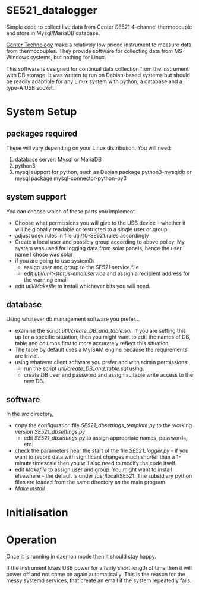 # SE521_datalogger
Simple code to collect live data from Center SE521 4-channel thermocouple and store in Mysql/MariaDB database.

[Center Technology](https://www.centertek.com/product_d.php?lang=en&tb=1&id=383) make a relatively low priced instrument to measure data from thermocouples.
They provide software for collecting data from MS-Windows systems, but nothing for Linux.

This software is designed for continual data collection from the instrument with DB storage.
It was written to run on Debian-based systems but should be readily adaptible for any Linux system with python, a database and a type-A USB socket.

# System Setup
## packages required
These will vary depending on your Linux distribution. You will need:
1. database server: Mysql or MariaDB
2. python3
3. mysql support for python, such as Debian package python3-mysqldb or mysql package mysql-connector-python-py3
## system support
You can choose which of these parts you implement.
* Choose what permissions you will give to the USB device - whether it will be globally readable or restricted to a single user or group
* adjust udev rules in file util/10-SE521.rules accordingly
* Create a local user and possibly group according to above policy. My system was used for logging data from solar panels, hence the user name I chose was solar
*  if you are going to use systemD:
    * assign user and group to the SE521.service file
    * edit *util/unit-status-email.service* and assign a recipient address for the warning email 
* edit *util/Makefile* to install whichever bits you will need.

## database
Using whatever db management software you prefer...
* examine  the script *util/create_DB_and_table.sql*. If you are setting this up for a specific situation, then you might want to edit the names of DB, table and columns first to more accurately reflect this situation.
* The table by default uses a MyISAM engine because the requirements are trivial.
* using  whatever client software you prefer and with admin permissions:
    * run the script *util/create_DB_and_table.sql* using. 
    * create DB user and password and assign suitable write access to the new DB.
 

## software
In the _src_ directory, 
* copy the configuration file *SE521_dbsettings_template.py*  to the working version *SE521_dbsettings.py*
    * edit  *SE521_dbsettings.py*  to assign appropriate names, passwords, etc.
* check the parameters near the start of the file *SE521_logger.py* - if you want to record data with significant changes much shorter than a 1-minute timescale then you will also need to modify the code itself.
* edit *Makefile* to assign user and group. You might want to install elsewhere - the default is under /usr/local/SE521. The subsidiary python files are loaded from the same directory as the main program.
* *Make install*

# Initialisation

# Operation
Once it is running in daemon mode then it should stay happy.

If the instrument loses USB power for a fairly short length of time then it will power off and not come on again automatically.  This is the reason for the messy systemd services, that create an email if the system repeatedly fails.